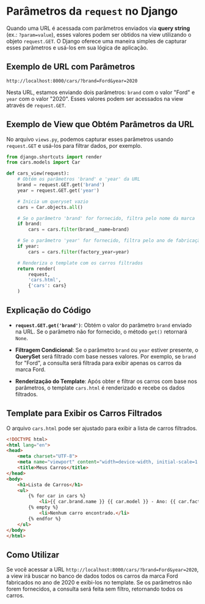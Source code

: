 # Parâmetros da `request` no Django

Quando uma URL é acessada com parâmetros enviados via **query string** (ex.: `?param=value`), esses valores podem ser obtidos na view utilizando o objeto `request.GET`. O Django oferece uma maneira simples de capturar esses parâmetros e usá-los em sua lógica de aplicação.

## Exemplo de URL com Parâmetros

```plaintext
http://localhost:8000/cars/?brand=Ford&year=2020
```

Nesta URL, estamos enviando dois parâmetros: `brand` com o valor "Ford" e `year` com o valor "2020". Esses valores podem ser acessados na view através de `request.GET`.

## Exemplo de View que Obtém Parâmetros da URL

No arquivo `views.py`, podemos capturar esses parâmetros usando `request.GET` e usá-los para filtrar dados, por exemplo.

```python
from django.shortcuts import render
from cars.models import Car

def cars_view(request):
    # Obtém os parâmetros 'brand' e 'year' da URL
    brand = request.GET.get('brand')
    year = request.GET.get('year')

    # Inicia um queryset vazio
    cars = Car.objects.all()

    # Se o parâmetro 'brand' for fornecido, filtra pelo nome da marca
    if brand:
        cars = cars.filter(brand__name=brand)

    # Se o parâmetro 'year' for fornecido, filtra pelo ano de fabricação
    if year:
        cars = cars.filter(factory_year=year)

    # Renderiza o template com os carros filtrados
    return render(
        request,
        'cars.html',
        {'cars': cars}
    )
```

## Explicação do Código

- **`request.GET.get('brand')`**: Obtém o valor do parâmetro `brand` enviado na URL. Se o parâmetro não for fornecido, o método `get()` retornará `None`.
  
- **Filtragem Condicional**: Se o parâmetro `brand` ou `year` estiver presente, o **QuerySet** será filtrado com base nesses valores. Por exemplo, se `brand` for "Ford", a consulta será filtrada para exibir apenas os carros da marca Ford.

- **Renderização do Template**: Após obter e filtrar os carros com base nos parâmetros, o template `cars.html` é renderizado e recebe os dados filtrados.

## Template para Exibir os Carros Filtrados

O arquivo `cars.html` pode ser ajustado para exibir a lista de carros filtrados.

```html
<!DOCTYPE html>
<html lang="en">
<head>
    <meta charset="UTF-8">
    <meta name="viewport" content="width=device-width, initial-scale=1.0">
    <title>Meus Carros</title>
</head>
<body>
    <h1>Lista de Carros</h1>
    <ul>
        {% for car in cars %}
            <li>{{ car.brand.name }} {{ car.model }} - Ano: {{ car.factory_year }}</li>
        {% empty %}
            <li>Nenhum carro encontrado.</li>
        {% endfor %}
    </ul>
</body>
</html>
```

## Como Utilizar

Se você acessar a URL `http://localhost:8000/cars/?brand=Ford&year=2020`, a view irá buscar no banco de dados todos os carros da marca Ford fabricados no ano de 2020 e exibi-los no template. Se os parâmetros não forem fornecidos, a consulta será feita sem filtro, retornando todos os carros.